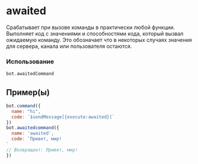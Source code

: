 # awaited
Срабатывает при вызове команды в практически любой функции. Выполняет код с значениями и способностями кода, который вызвал ожидаемую команду. Это обозначает что в некоторых случаях значения для сервера, канала или пользователя остаются.
### Использование
```php
bot.awaitedCommand
```
## Пример(ы)

```javascript
bot.command({
  name: "hi",
  code: `$sendMessage[{execute:awaited}]`
})
bot.awaitedcommand({
  name: 'awaited',
  code: `Привет, мир!
`
// Возвращает: Привет, мир!
})
```
